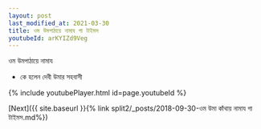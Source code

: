 ```yaml
---
layout: post
last_modified_at: 2021-03-30
title: ওম উমপাঠায়ে নামায গা টাইমস
youtubeId: arKYIZd9Veg
---
```

 
 
 ওম উমপাঠায়ে নামায  
 
 -  কে হলেন দেবী উমার সহবাসী 
 
  
 
  
 
 
 
 
 
 


{% include youtubePlayer.html id=page.youtubeId %}
 
[Next]({{ site.baseurl }}{% link  split2/_posts/2018-09-30-ওম উমা কাঁথায় নামায গা টাইমস.md%})
 
